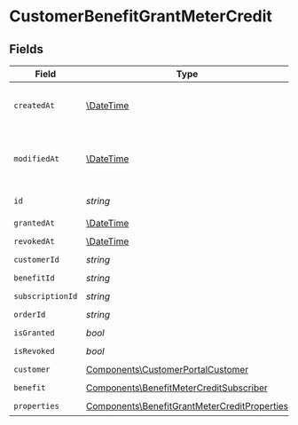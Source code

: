 # CustomerBenefitGrantMeterCredit


## Fields

| Field                                                                                                        | Type                                                                                                         | Required                                                                                                     | Description                                                                                                  |
| ------------------------------------------------------------------------------------------------------------ | ------------------------------------------------------------------------------------------------------------ | ------------------------------------------------------------------------------------------------------------ | ------------------------------------------------------------------------------------------------------------ |
| `createdAt`                                                                                                  | [\DateTime](https://www.php.net/manual/en/class.datetime.php)                                                | :heavy_check_mark:                                                                                           | Creation timestamp of the object.                                                                            |
| `modifiedAt`                                                                                                 | [\DateTime](https://www.php.net/manual/en/class.datetime.php)                                                | :heavy_check_mark:                                                                                           | Last modification timestamp of the object.                                                                   |
| `id`                                                                                                         | *string*                                                                                                     | :heavy_check_mark:                                                                                           | The ID of the object.                                                                                        |
| `grantedAt`                                                                                                  | [\DateTime](https://www.php.net/manual/en/class.datetime.php)                                                | :heavy_check_mark:                                                                                           | N/A                                                                                                          |
| `revokedAt`                                                                                                  | [\DateTime](https://www.php.net/manual/en/class.datetime.php)                                                | :heavy_check_mark:                                                                                           | N/A                                                                                                          |
| `customerId`                                                                                                 | *string*                                                                                                     | :heavy_check_mark:                                                                                           | N/A                                                                                                          |
| `benefitId`                                                                                                  | *string*                                                                                                     | :heavy_check_mark:                                                                                           | N/A                                                                                                          |
| `subscriptionId`                                                                                             | *string*                                                                                                     | :heavy_check_mark:                                                                                           | N/A                                                                                                          |
| `orderId`                                                                                                    | *string*                                                                                                     | :heavy_check_mark:                                                                                           | N/A                                                                                                          |
| `isGranted`                                                                                                  | *bool*                                                                                                       | :heavy_check_mark:                                                                                           | N/A                                                                                                          |
| `isRevoked`                                                                                                  | *bool*                                                                                                       | :heavy_check_mark:                                                                                           | N/A                                                                                                          |
| `customer`                                                                                                   | [Components\CustomerPortalCustomer](../../Models/Components/CustomerPortalCustomer.md)                       | :heavy_check_mark:                                                                                           | N/A                                                                                                          |
| `benefit`                                                                                                    | [Components\BenefitMeterCreditSubscriber](../../Models/Components/BenefitMeterCreditSubscriber.md)           | :heavy_check_mark:                                                                                           | N/A                                                                                                          |
| `properties`                                                                                                 | [Components\BenefitGrantMeterCreditProperties](../../Models/Components/BenefitGrantMeterCreditProperties.md) | :heavy_check_mark:                                                                                           | N/A                                                                                                          |